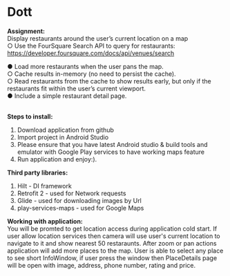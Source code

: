 # Dott

**Assignment:**<br />
Display restaurants around the user’s current location on a map<br />
○ Use the FourSquare Search API to query for restaurants:
https://developer.foursquare.com/docs/api/venues/search<br />

● Load more restaurants when the user pans the map.<br />
○ Cache results in-memory (no need to persist the cache).<br />
○ Read restaurants from the cache to show results early, but only if the restaurants
fit within the user’s current viewport.<br />
● Include a simple restaurant detail page.<br /><br />

**Steps to install:**<br />
1) Download application from github<br />
2) Import project in Android Studio<br />
3) Please ensure that you have latest Android studio & build tools and emulator with Google Play services to have working maps feature <br />
4) Run application and enjoy:).<br />

**Third party libraries:**<br />
1) Hilt - DI framework <br />
2) Retrofit 2 - used for Network requests <br />
3) Glide - used for downloading images by Url<br />
4) play-services-maps - used for Google Maps <br />

**Working with application:**<br />
You will be promted to get location access during application cold start. If user allow location services then camera will use user's current location to navigate to it and show nearest 50 restaraunts. After zoom or pan actions application will add more places to the map. User is able to select any place to see short InfoWindow, if user press the window then PlaceDetails page will be open with image, address, phone number, rating and price.
